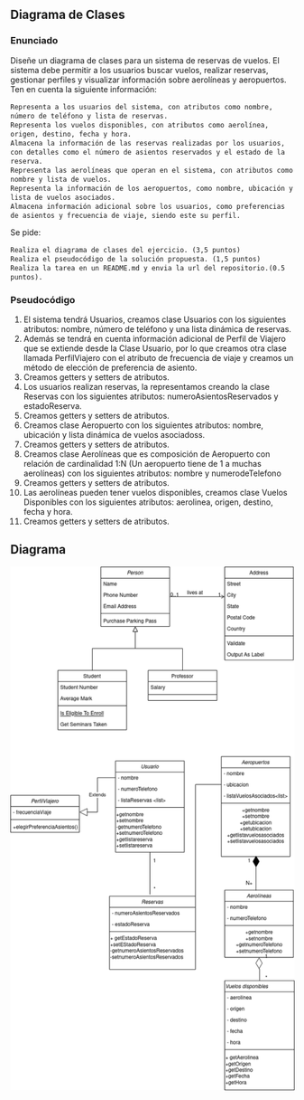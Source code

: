 <div>

## Diagrama de Clases
### Enunciado 
Diseñe un diagrama de clases para un sistema de reservas de vuelos. El sistema debe permitir a los usuarios buscar vuelos, realizar reservas, gestionar perfiles y visualizar información sobre aerolíneas y aeropuertos. Ten en cuenta la siguiente información:

    Representa a los usuarios del sistema, con atributos como nombre, número de teléfono y lista de reservas.
    Representa los vuelos disponibles, con atributos como aerolínea, origen, destino, fecha y hora.
    Almacena la información de las reservas realizadas por los usuarios, con detalles como el número de asientos reservados y el estado de la reserva.
    Representa las aerolíneas que operan en el sistema, con atributos como nombre y lista de vuelos.
    Representa la información de los aeropuertos, como nombre, ubicación y lista de vuelos asociados.
    Almacena información adicional sobre los usuarios, como preferencias de asientos y frecuencia de viaje, siendo este su perfil.


Se pide:

    Realiza el diagrama de clases del ejercicio. (3,5 puntos)
    Realiza el pseudocódigo de la solución propuesta. (1,5 puntos)
    Realiza la tarea en un README.md y envia la url del repositorio.(0.5 puntos).

### Pseudocódigo
1. El sistema tendrá Usuarios, creamos clase Usuarios con los siguientes atributos: nombre, número de teléfono y una lista dinámica de reservas.
2. Además se tendrá en cuenta información adicional de Perfil de Viajero que se extiende desde la Clase Usuario, por lo que creamos otra clase llamada PerfilViajero con el atributo de frecuencia de viaje y creamos un método de elección de preferencia de asiento.
2. Creamos getters y setters de atributos.
3. Los usuarios realizan reservas, la representamos creando la clase Reservas con los siguientes atributos: numeroAsientosReservados y estadoReserva.
2. Creamos getters y setters de atributos.
4. Creamos clase Aeropuerto con los siguientes atributos: nombre, ubicación y lista dinámica de vuelos asociadoss. 
2. Creamos getters y setters de atributos.
5. Creamos clase Aerolíneas que es composición de Aeropuerto con relación de cardinalidad 1:N (Un aeropuerto tiene de 1 a muchas aerolíneas) con los siguientes atributos: nombre y numerodeTelefono
2. Creamos getters y setters de atributos.
6. Las aerolíneas pueden tener vuelos disponibles, creamos clase Vuelos Disponibles con los siguientes atributos: aerolinea, origen,  destino, fecha y hora. 
2. Creamos getters y setters de atributos.

## Diagrama
<img src = "images/diagrama2.png">

</div>